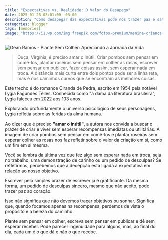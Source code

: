 ```yaml
---
title: "Expectativas vs. Realidade: O Valor do Desapego"
date: 2025-01-26 05:01:00 -03:00
description: "Como desapegar das expectativas pode nos trazer paz e satisfação."
categories: blogger
tags: [memories]
image: "https://i1.wp.com/img.freepik.com/fotos-premium/menina-crianca-cheirando-uma-flor-de-peonia_561751-101.jpg?resize=600,338"
---
```


![Gean Ramos - Plante Sem Colher: Apreciando a Jornada da Vida](https://i1.wp.com/img.freepik.com/fotos-premium/menina-crianca-cheirando-uma-flor-de-peonia_561751-101.jpg?resize=600,338)

> Ouça, Virgínia, é preciso amar o inútil. Criar pombos sem pensar em comê-los, plantar roseiras sem pensar em colher as rosas, escrever sem pensar em publicar, fazer coisas assim, sem esperar nada em troca. A distância mais curta entre dois pontos pode ser a linha reta, mas é nos caminhos curvos que se encontram as melhores coisas.

Este trecho é do romance Ciranda de Pedra, escrito em 1954 pela notável Lygia Fagundes Telles. Conhecida como "a dama da literatura brasileira", Lygia faleceu em 2022 aos 103 anos.

Explorando profundamente o universo psicológico de seus personagens, Lygia refletia sobre as feridas da alma humana.

Ao dizer que é preciso **"amar o inútil"**, a autora nos convida a buscar o prazer de criar e viver sem esperar recompensas imediatas ou utilitárias. A imagem de criar pombos sem pensar em comê-los e plantar roseiras sem esperar colher as rosas nos faz refletir sobre o valor da criação em si, como um fim em si mesma.

Você se lembra da última vez que fez algo sem esperar nada em troca, seja no trabalho, uma demonstração de carinho ou um pedido de desculpas? Se refletirmos, percebemos que a decepção está ligada à expectativa em relação ao nosso objetivo.

Escrever pelo simples prazer de escrever já é gratificante. Da mesma forma, um pedido de desculpas sincero, mesmo que não aceito, pode trazer paz ao coração.

Isso não significa que não devemos traçar objetivos ou sonhar. Significa que, quando focamos apenas na recompensa, perdemos de vista o propósito e a beleza do caminho.

Plante sem pensar em colher, escreva sem pensar em publicar e dê sem esperar receber. Pode parecer ingenuidade para alguns, mas, ao final do dia, cada um é o que dá e não o que recebe.
